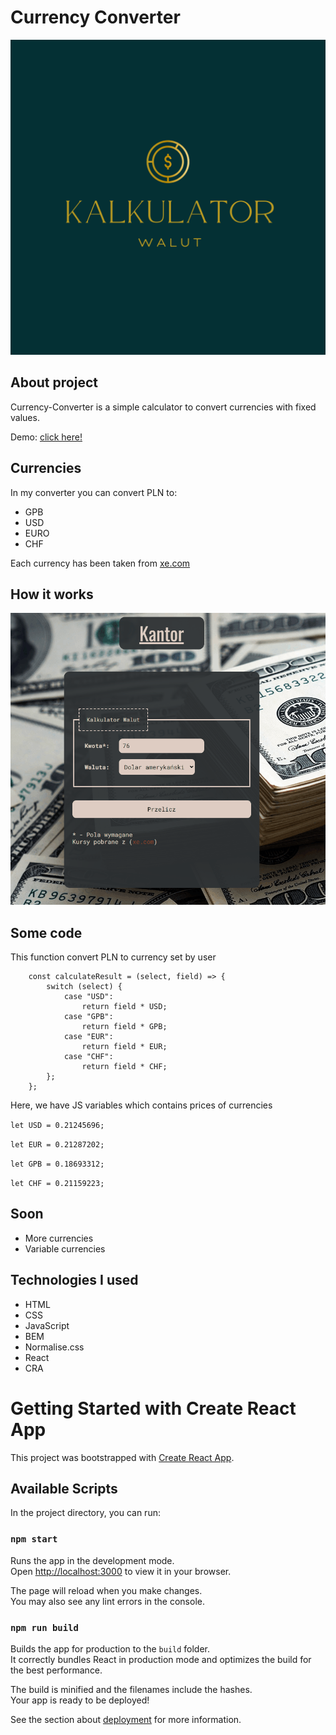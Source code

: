 # Currency Converter

![websiteBanner](/public/mainBackground.png)

## About project

Currency-Converter is a simple calculator to convert currencies with fixed values.

Demo: [click here!](https://siedemus.github.io/currency-converter-react/)

## Currencies
In my converter you can convert PLN to:
- GPB
- USD
- EURO
- CHF

Each currency has been taken from [xe.com](https://www.xe.com/)

## How it works

![gif](/public/Animation.gif)

## Some code

This function convert PLN to currency set by user

```
    const calculateResult = (select, field) => {
        switch (select) {
            case "USD":
                return field * USD;
            case "GPB":
                return field * GPB;
            case "EUR":
                return field * EUR;
            case "CHF":
                return field * CHF;
        };
    };
```
Here, we have JS variables which contains prices of currencies

`let USD = 0.21245696;`

`let EUR = 0.21287202;`

`let GPB = 0.18693312;`

`let CHF = 0.21159223;`

## Soon

- More currencies
- Variable currencies

## Technologies I used

- HTML
- CSS
- JavaScript
- BEM
- Normalise.css
- React
- CRA
# Getting Started with Create React App

This project was bootstrapped with [Create React App](https://github.com/facebook/create-react-app).

## Available Scripts

In the project directory, you can run:

### `npm start`

Runs the app in the development mode.\
Open [http://localhost:3000](http://localhost:3000) to view it in your browser.

The page will reload when you make changes.\
You may also see any lint errors in the console.
### `npm run build`

Builds the app for production to the `build` folder.\
It correctly bundles React in production mode and optimizes the build for the best performance.

The build is minified and the filenames include the hashes.\
Your app is ready to be deployed!

See the section about [deployment](https://facebook.github.io/create-react-app/docs/deployment) for more information.